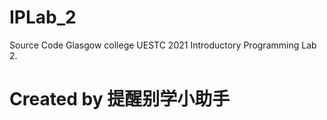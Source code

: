 # IPLab_2
Source Code Glasgow college UESTC 2021 Introductory Programming Lab 2. 
# Created by 提醒别学小助手
